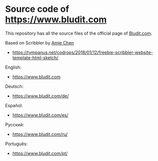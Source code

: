 # Source code of https://www.bludit.com
This repository has all the source files of the official page of [Bludit.com](https://www.bludit.com).

Based on Scribbler by [Amie Chen](https://www.amie-chen.com/)
- https://tympanus.net/codrops/2018/01/12/freebie-scribbler-website-template-html-sketch/

English:
- https://www.bludit.com

Deutsch:
- https://www.bludit.com/de/

Español:
- https://www.bludit.com/es/

Русский:
- https://www.bludit.com/ru/

Рortuguês:
- https://www.bludit.com/pt/
